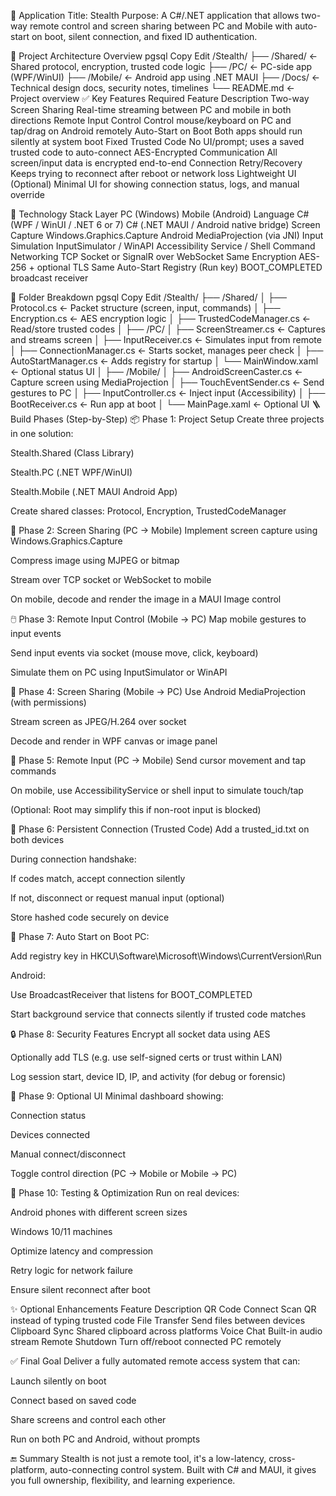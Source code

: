 🎯 Application Title: Stealth
Purpose: A C#/.NET application that allows two-way remote control and screen sharing between PC and Mobile with auto-start on boot, silent connection, and fixed ID authentication.

🧱 Project Architecture Overview
pgsql
Copy
Edit
/Stealth/
├── /Shared/              ← Shared protocol, encryption, trusted code logic
├── /PC/                  ← PC-side app (WPF/WinUI)
├── /Mobile/              ← Android app using .NET MAUI
├── /Docs/                ← Technical design docs, security notes, timelines
└── README.md             ← Project overview
✅ Key Features Required
Feature	Description
Two-way Screen Sharing	Real-time streaming between PC and mobile in both directions
Remote Input Control	Control mouse/keyboard on PC and tap/drag on Android remotely
Auto-Start on Boot	Both apps should run silently at system boot
Fixed Trusted Code	No UI/prompt; uses a saved trusted code to auto-connect
AES-Encrypted Communication	All screen/input data is encrypted end-to-end
Connection Retry/Recovery	Keeps trying to reconnect after reboot or network loss
Lightweight UI (Optional)	Minimal UI for showing connection status, logs, and manual override

🔨 Technology Stack
Layer	PC (Windows)	Mobile (Android)
Language	C# (WPF / WinUI / .NET 6 or 7)	C# (.NET MAUI / Android native bridge)
Screen Capture	Windows.Graphics.Capture	Android MediaProjection (via JNI)
Input Simulation	InputSimulator / WinAPI	Accessibility Service / Shell Command
Networking	TCP Socket or SignalR over WebSocket	Same
Encryption	AES-256 + optional TLS	Same
Auto-Start	Registry (Run key)	BOOT_COMPLETED broadcast receiver

📁 Folder Breakdown
pgsql
Copy
Edit
/Stealth/
├── /Shared/
│   ├── Protocol.cs             ← Packet structure (screen, input, commands)
│   ├── Encryption.cs           ← AES encryption logic
│   ├── TrustedCodeManager.cs   ← Read/store trusted codes
│
├── /PC/
│   ├── ScreenStreamer.cs       ← Captures and streams screen
│   ├── InputReceiver.cs        ← Simulates input from remote
│   ├── ConnectionManager.cs    ← Starts socket, manages peer check
│   ├── AutoStartManager.cs     ← Adds registry for startup
│   └── MainWindow.xaml         ← Optional status UI
│
├── /Mobile/
│   ├── AndroidScreenCaster.cs  ← Capture screen using MediaProjection
│   ├── TouchEventSender.cs     ← Send gestures to PC
│   ├── InputController.cs      ← Inject input (Accessibility)
│   ├── BootReceiver.cs         ← Run app at boot
│   └── MainPage.xaml           ← Optional UI
🪜 Build Phases (Step-by-Step)
📦 Phase 1: Project Setup
Create three projects in one solution:

Stealth.Shared (Class Library)

Stealth.PC (.NET WPF/WinUI)

Stealth.Mobile (.NET MAUI Android App)

Create shared classes: Protocol, Encryption, TrustedCodeManager

🎥 Phase 2: Screen Sharing (PC → Mobile)
Implement screen capture using Windows.Graphics.Capture

Compress image using MJPEG or bitmap

Stream over TCP socket or WebSocket to mobile

On mobile, decode and render the image in a MAUI Image control

🖱️ Phase 3: Remote Input Control (Mobile → PC)
Map mobile gestures to input events

Send input events via socket (mouse move, click, keyboard)

Simulate them on PC using InputSimulator or WinAPI

📲 Phase 4: Screen Sharing (Mobile → PC)
Use Android MediaProjection (with permissions)

Stream screen as JPEG/H.264 over socket

Decode and render in WPF canvas or image panel

🤳 Phase 5: Remote Input (PC → Mobile)
Send cursor movement and tap commands

On mobile, use AccessibilityService or shell input to simulate touch/tap

(Optional: Root may simplify this if non-root input is blocked)

🔁 Phase 6: Persistent Connection (Trusted Code)
Add a trusted_id.txt on both devices

During connection handshake:

If codes match, accept connection silently

If not, disconnect or request manual input (optional)

Store hashed code securely on device

🚀 Phase 7: Auto Start on Boot
PC:

Add registry key in HKCU\\Software\\Microsoft\\Windows\\CurrentVersion\\Run

Android:

Use BroadcastReceiver that listens for BOOT_COMPLETED

Start background service that connects silently if trusted code matches

🔒 Phase 8: Security Features
Encrypt all socket data using AES

Optionally add TLS (e.g. use self-signed certs or trust within LAN)

Log session start, device ID, IP, and activity (for debug or forensic)

💅 Phase 9: Optional UI
Minimal dashboard showing:

Connection status

Devices connected

Manual connect/disconnect

Toggle control direction (PC → Mobile or Mobile → PC)

🧪 Phase 10: Testing & Optimization
Run on real devices:

Android phones with different screen sizes

Windows 10/11 machines

Optimize latency and compression

Retry logic for network failure

Ensure silent reconnect after boot

✨ Optional Enhancements
Feature	Description
QR Code Connect	Scan QR instead of typing trusted code
File Transfer	Send files between devices
Clipboard Sync	Shared clipboard across platforms
Voice Chat	Built-in audio stream
Remote Shutdown	Turn off/reboot connected PC remotely

✅ Final Goal
Deliver a fully automated remote access system that can:

Launch silently on boot

Connect based on saved code

Share screens and control each other

Run on both PC and Android, without prompts

🔚 Summary
Stealth is not just a remote tool, it's a low-latency, cross-platform, auto-connecting control system. Built with C# and MAUI, it gives you full ownership, flexibility, and learning experience.